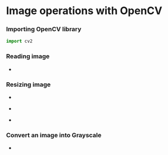 # Image operations with OpenCV
### Importing OpenCV library
```python
import cv2
```
### Reading image
- ``` img.read("path")
### Resizing image
- ```shape = img.shape
- ```print(shape)
- ```img.resize(img,(512,512)
### Convert an image into Grayscale
- ```img = cv2.cvtColor(img,cv2.COLOR_BGR2GRAY)

